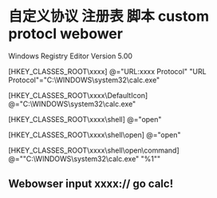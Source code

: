自定义协议 注册表 脚本
custom protocl webower
=======


Windows Registry Editor Version 5.00
 
[HKEY_CLASSES_ROOT\xxxx]
@="URL:xxxx Protocol"
"URL Protocol"="C:\\WINDOWS\\system32\\calc.exe"
 
[HKEY_CLASSES_ROOT\xxxx\DefaultIcon]
@="C:\\WINDOWS\\system32\\calc.exe"
 
[HKEY_CLASSES_ROOT\xxxx\shell]
@="open"
 
[HKEY_CLASSES_ROOT\xxxx\shell\open]
@="open"
 
[HKEY_CLASSES_ROOT\xxxx\shell\open\command]
@="\"C:\\WINDOWS\\system32\\calc.exe\" \"%1\""

## Webowser input  xxxx://    go calc!



